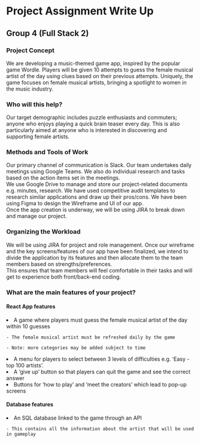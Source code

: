 <h1> Project Assignment Write Up </h1>
<h2>Group 4 (Full Stack 2)</h2>

<h3>Project Concept</h3> 
We are developing a music-themed game app, inspired by the popular game Wordle. 
Players will be given 10 attempts to guess the female musical artist of the day using clues based on their previous attempts. 
Uniquely, the game focuses on female musical artists, bringing a spotlight to women in the music industry. 
<br>

<h3>Who will this help?</h3>

Our target demographic includes puzzle enthusiasts and commuters; anyone who enjoys playing a quick brain teaser every day. This is also particularly aimed at anyone who is interested in discovering and supporting female artists. 

<h3>Methods and Tools of Work</h3>

Our primary channel of communication is Slack. 
Our team undertakes daily meetings using Google Teams. We also do individual research and tasks based on the action items set in the meetings. 
<br>
We use Google Drive to manage and store our project-related documents e.g. minutes, research. 
We have used competitive audit templates to research similar applications and draw up their pros/cons.
We have been using Figma to design the Wireframe and UI of our app. 
<br>
Once the app creation is underway, we will be using JIRA to break down and manage our project. 

<h3>Organizing the Workload</h3>

We will be using JIRA for project and role management. 
Once our wireframe and the key screens/features of our app have been finalized, we intend to divide the application by its features and then allocate them to the team members based on strengths/preferences.
<br>
This ensures that team members will feel comfortable in their tasks and will get to experience both front/back-end coding. 

<h3>What are the main features of your project?</h3>

<h4>React App features</h4>

<li> A game where players must guess the female musical artist of the day within 10 guesses

    - The female musical artist must be refreshed daily by the game

    - Note: more categories may be added subject to time
<li> A menu for players to select between 3 levels of difficulties e.g. ‘Easy - top 100 artists’. 

<li> A ‘give up’ button so that players can quit the game and see the correct answer

<li> Buttons for ‘how to play’ and ‘meet the creators’ which lead to pop-up screens

<h4>Database features</h4>
<li> An SQL database linked to the game through an API

    - This contains all the information about the artist that will be used in gameplay



